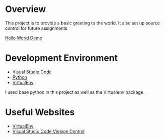 # Overview

This project is to provide a basic greeting to the world. It also set up source control for future assignments.


[Hello World Demo](www.youtube.com)

# Development Environment

- [Visual Studio Code](https://code.visualstudio.com/docs)
- [Python](https://www.python.org/)
- [VirtualEnv](https://virtualenv.pypa.io/en/latest/)

I used base python in this project as well as the Virtualenv package.

# Useful Websites

* [VirtualEnv](https://virtualenv.pypa.io/en/latest/)
* [Visual Studio Code Version Control](https://code.visualstudio.com/Docs/editor/versioncontrol)